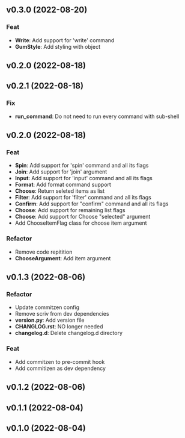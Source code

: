 ## v0.3.0 (2022-08-20)

### Feat

- **Write**: Add support for 'write' command
- **GumStyle**: Add styling with object

## v0.2.0 (2022-08-18)

## v0.2.1 (2022-08-18)

### Fix

- **run_command**: Do not need to run every command with sub-shell

## v0.2.0 (2022-08-18)

### Feat

- **Spin**: Add support for 'spin' command and all its flags
- **Join**: Add support for 'join' argument
- **Input**: Add support for 'input' command and all its flags
- **Format**: Add format command support
- **Choose**: Return seleted items as list
- **Filter**: Add support for 'filter' command and all its flags
- **Confirm**: Add support for "confirm" command and all its flags
- **Choose**: Add support for remaining list flags
- **Choose**: Add support for Choose "selected" argument
- Add ChooseItemFlag class for choose item argument

### Refactor

- Remove code repitition
- **ChooseArgument**: Add item argument

## v0.1.3 (2022-08-06)

### Refactor

- Update commitzen config
- Remove scriv from dev dependencies
- **__version__.py**: Add version file
- **CHANGLOG.rst**: NO longer needed
- **changelog.d**: Delete changelog.d directory

### Feat

- Add commitzen to pre-commit hook
- Add commitizen as dev dependency

## v0.1.2 (2022-08-06)

## v0.1.1 (2022-08-04)

## v0.1.0 (2022-08-04)
